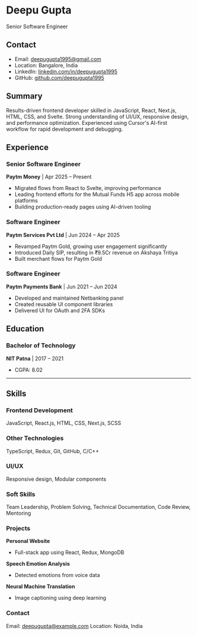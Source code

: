 # Deepu Gupta
Senior Software Engineer

## Contact
- Email: deepugupta1995@gmail.com
- Location: Bangalore, India
- LinkedIn: [linkedin.com/in/deepugupta1995](https://linkedin.com/in/deepugupta1995)
- GitHub: [github.com/deepugupta1995](https://github.com/deepugupta1995)

## Summary
Results-driven frontend developer skilled in JavaScript, React, Next.js, HTML, CSS, and Svelte. Strong understanding of UI/UX, responsive design, and performance optimization. Experienced using Cursor's AI-first workflow for rapid development and debugging.

## Experience

### Senior Software Engineer
**Paytm Money** | Apr 2025 – Present
- Migrated flows from React to Svelte, improving performance
- Leading frontend efforts for the Mutual Funds H5 app across mobile platforms
- Building production-ready pages using AI-driven tooling

### Software Engineer
**Paytm Services Pvt Ltd** | Jun 2024 – Apr 2025
- Revamped Paytm Gold, growing user engagement significantly
- Introduced Daily SIP, resulting in ₹9.5Cr revenue on Akshaya Tritiya
- Built merchant flows for Paytm Gold

### Software Engineer
**Paytm Payments Bank** | Jun 2021 – Jun 2024
- Developed and maintained Netbanking panel
- Created reusable UI component libraries
- Delivered UI for OAuth and 2FA SDKs

## Education

### Bachelor of Technology
**NIT Patna** | 2017 – 2021
- CGPA: 8.02

---

## Skills

### Frontend Development
JavaScript, React.js, HTML, CSS, Next.js, SCSS

### Other Technologies
TypeScript, Redux, Git, GitHub, C/C++

### UI/UX
Responsive design, Modular components

### Soft Skills
Team Leadership, Problem Solving, Technical Documentation, Code Review, Mentoring

### Projects
**Personal Website**
- Full-stack app using React, Redux, MongoDB

**Speech Emotion Analysis**
- Detected emotions from voice data

**Neural Machine Translation**
- Image captioning using deep learning

### Contact
Email: deepugupta@example.com
Location: Noida, India 
